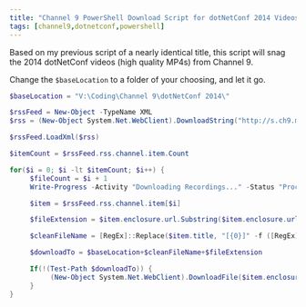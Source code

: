 ```yaml
---
title: "Channel 9 PowerShell Download Script for dotNetConf 2014 Videos"
tags: [channel9,dotnetconf,powershell]
---
```


Based on my previous script of a nearly identical title, this script will snag the 2014 dotNetConf videos (high quality MP4s) from Channel 9.

Change the `$baseLocation` to a folder of your choosing, and let it go.

```powershell
$baseLocation = "V:\Coding\Channel 9\dotNetConf 2014\"

$rssFeed = New-Object -TypeName XML
$rss = (New-Object System.Net.WebClient).DownloadString("http://s.ch9.ms/Events/dotnetConf/2014/RSS/mp4high")

$rssFeed.LoadXml($rss)

$itemCount = $rssFeed.rss.channel.item.Count

for($i = 0; $i -lt $itemCount; $i++) {
     $fileCount = $i + 1
     Write-Progress -Activity "Downloading Recordings..." -Status "Processing file $fileCount of $itemCount" -PercentComplete (($i/$itemCount)*100)

     $item = $rssFeed.rss.channel.item[$i]

     $fileExtension = $item.enclosure.url.Substring($item.enclosure.url.lastIndexOf('.'), $item.enclosure.url.length - $item.enclosure.url.lastIndexOf('.'))

     $cleanFileName = [RegEx]::Replace($item.title, "[{0}]" -f ([RegEx]::Escape([String][System.IO.Path]::GetInvalidFileNameChars())), '') 

     $downloadTo = $baseLocation+$cleanFileName+$fileExtension

     If(!(Test-Path $downloadTo)) {
          (New-Object System.Net.WebClient).DownloadFile($item.enclosure.url, $downloadTo)
     }
}
```
